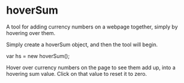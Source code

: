 # hoverSum
A tool for adding currency numbers on a webpage together, simply by hovering over them.

Simply create a hoverSum object, and then the tool will begin.

var hs = new hoverSum();

Hover over currency numbers on the page to see them add up, into a hovering sum value. Click on that value to reset it to zero.

